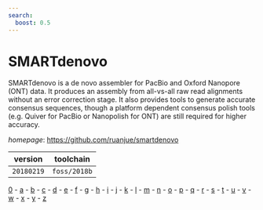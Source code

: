 ```yaml
---
search:
  boost: 0.5
---
```

# SMARTdenovo

SMARTdenovo is a de novo assembler for PacBio and Oxford Nanopore (ONT) data. It produces an assembly from all-vs-all raw read alignments without an error correction stage. It also provides tools to generate accurate consensus sequences, though a platform dependent consensus polish tools (e.g. Quiver for PacBio or Nanopolish for ONT) are still required for higher accuracy.

*homepage*: <https://github.com/ruanjue/smartdenovo>

version | toolchain
--------|----------
``20180219`` | ``foss/2018b``

[0](../0/index.md) - [a](../a/index.md) - [b](../b/index.md) - [c](../c/index.md) - [d](../d/index.md) - [e](../e/index.md) - [f](../f/index.md) - [g](../g/index.md) - [h](../h/index.md) - [i](../i/index.md) - [j](../j/index.md) - [k](../k/index.md) - [l](../l/index.md) - [m](../m/index.md) - [n](../n/index.md) - [o](../o/index.md) - [p](../p/index.md) - [q](../q/index.md) - [r](../r/index.md) - [s](../s/index.md) - [t](../t/index.md) - [u](../u/index.md) - [v](../v/index.md) - [w](../w/index.md) - [x](../x/index.md) - [y](../y/index.md) - [z](../z/index.md)

